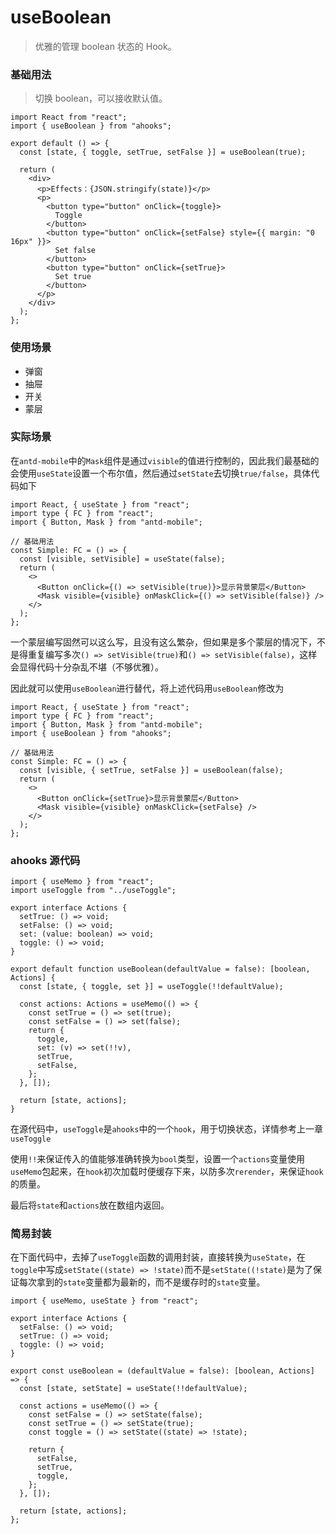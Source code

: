 # useBoolean

> 优雅的管理 boolean 状态的 Hook。

### 基础用法

> 切换 boolean，可以接收默认值。

```tsx
import React from "react";
import { useBoolean } from "ahooks";

export default () => {
  const [state, { toggle, setTrue, setFalse }] = useBoolean(true);

  return (
    <div>
      <p>Effects：{JSON.stringify(state)}</p>
      <p>
        <button type="button" onClick={toggle}>
          Toggle
        </button>
        <button type="button" onClick={setFalse} style={{ margin: "0 16px" }}>
          Set false
        </button>
        <button type="button" onClick={setTrue}>
          Set true
        </button>
      </p>
    </div>
  );
};
```

### 使用场景

- 弹窗
- 抽屉
- 开关
- 蒙层

### 实际场景

在`antd-mobile`中的`Mask`组件是通过`visible`的值进行控制的，因此我们最基础的会使用`useState`设置一个布尔值，然后通过`setState`去切换`true/false`，具体代码如下

```tsx
import React, { useState } from "react";
import type { FC } from "react";
import { Button, Mask } from "antd-mobile";

// 基础用法
const Simple: FC = () => {
  const [visible, setVisible] = useState(false);
  return (
    <>
      <Button onClick={() => setVisible(true)}>显示背景蒙层</Button>
      <Mask visible={visible} onMaskClick={() => setVisible(false)} />
    </>
  );
};
```

一个蒙层编写固然可以这么写，且没有这么繁杂，但如果是多个蒙层的情况下，不是得重复编写多次`() => setVisible(true)`和`() => setVisible(false)`，这样会显得代码十分杂乱不堪（不够优雅）。

因此就可以使用`useBoolean`进行替代，将上述代码用`useBoolean`修改为

```tsx
import React, { useState } from "react";
import type { FC } from "react";
import { Button, Mask } from "antd-mobile";
import { useBoolean } from "ahooks";

// 基础用法
const Simple: FC = () => {
  const [visible, { setTrue, setFalse }] = useBoolean(false);
  return (
    <>
      <Button onClick={setTrue}>显示背景蒙层</Button>
      <Mask visible={visible} onMaskClick={setFalse} />
    </>
  );
};
```

### ahooks 源代码

```tsx
import { useMemo } from "react";
import useToggle from "../useToggle";

export interface Actions {
  setTrue: () => void;
  setFalse: () => void;
  set: (value: boolean) => void;
  toggle: () => void;
}

export default function useBoolean(defaultValue = false): [boolean, Actions] {
  const [state, { toggle, set }] = useToggle(!!defaultValue);

  const actions: Actions = useMemo(() => {
    const setTrue = () => set(true);
    const setFalse = () => set(false);
    return {
      toggle,
      set: (v) => set(!!v),
      setTrue,
      setFalse,
    };
  }, []);

  return [state, actions];
}
```

在源代码中，`useToggle`是`ahooks`中的一个`hook`，用于切换状态，详情参考上一章`useToggle`

使用`!!`来保证传入的值能够准确转换为`bool`类型，设置一个`actions`变量使用`useMemo`包起来，在`hook`初次加载时便缓存下来，以防多次`rerender`，来保证`hook`的质量。

最后将`state`和`actions`放在数组内返回。

### 简易封装

在下面代码中，去掉了`useToggle`函数的调用封装，直接转换为`useState`，在`toggle`中写成`setState((state) => !state)`而不是`setState((!state)`是为了保证每次拿到的`state`变量都为最新的，而不是缓存时的`state`变量。

```tsx
import { useMemo, useState } from "react";

export interface Actions {
  setFalse: () => void;
  setTrue: () => void;
  toggle: () => void;
}

export const useBoolean = (defaultValue = false): [boolean, Actions] => {
  const [state, setState] = useState(!!defaultValue);

  const actions = useMemo(() => {
    const setFalse = () => setState(false);
    const setTrue = () => setState(true);
    const toggle = () => setState((state) => !state);

    return {
      setFalse,
      setTrue,
      toggle,
    };
  }, []);

  return [state, actions];
};
```
